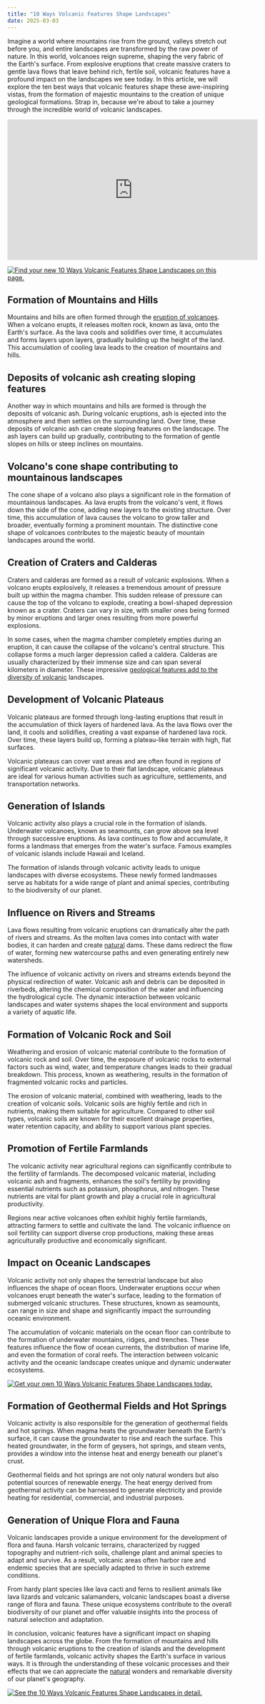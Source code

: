 ```yaml
---
title: "10 Ways Volcanic Features Shape Landscapes"
date: 2025-03-03
---
```


Imagine a world where mountains rise from the ground, valleys stretch out before you, and entire landscapes are transformed by the raw power of nature. In this world, volcanoes reign supreme, shaping the very fabric of the Earth's surface. From explosive eruptions that create massive craters to gentle lava flows that leave behind rich, fertile soil, volcanic features have a profound impact on the landscapes we see today. In this article, we will explore the ten best ways that volcanic features shape these awe-inspiring vistas, from the formation of majestic mountains to the creation of unique geological formations. Strap in, because we're about to take a journey through the incredible world of volcanic landscapes.

<iframe width="560" height="315" src="https://www.youtube.com/embed/Nboq5zsLxFE" frameborder="0" allow="accelerometer; autoplay; encrypted-media; gyroscope; picture-in-picture" allowfullscreen></iframe>

  

[![Find your new 10 Ways Volcanic Features Shape Landscapes on this page.](images/visit-official-website-light-blue-15-39.png "Find your new 10 Ways Volcanic Features Shape Landscapes on this page.")](https://www.hawaiitours.com/?ref=poolboy17 "Find your new 10 Ways Volcanic Features Shape Landscapes on this page.")

## Formation of Mountains and Hills

Mountains and hills are often formed through the [eruption of volcanoes](https://magmamatters.com/the-environmental-impact-of-volcanic-eruptions-2/ "The Environmental Impact of Volcanic Eruptions"). When a volcano erupts, it releases molten rock, known as lava, onto the Earth's surface. As the lava cools and solidifies over time, it accumulates and forms layers upon layers, gradually building up the height of the land. This accumulation of cooling lava leads to the creation of mountains and hills.

## Deposits of volcanic ash creating sloping features

Another way in which mountains and hills are formed is through the deposits of volcanic ash. During volcanic eruptions, ash is ejected into the atmosphere and then settles on the surrounding land. Over time, these deposits of volcanic ash can create sloping features on the landscape. The ash layers can build up gradually, contributing to the formation of gentle slopes on hills or steep inclines on mountains.

## Volcano's cone shape contributing to mountainous landscapes

The cone shape of a volcano also plays a significant role in the formation of mountainous landscapes. As lava erupts from the volcano's vent, it flows down the side of the cone, adding new layers to the existing structure. Over time, this accumulation of lava causes the volcano to grow taller and broader, eventually forming a prominent mountain. The distinctive cone shape of volcanoes contributes to the majestic beauty of mountain landscapes around the world.

## Creation of Craters and Calderas

Craters and calderas are formed as a result of volcanic explosions. When a volcano erupts explosively, it releases a tremendous amount of pressure built up within the magma chamber. This sudden release of pressure can cause the top of the volcano to explode, creating a bowl-shaped depression known as a crater. Craters can vary in size, with smaller ones being formed by minor eruptions and larger ones resulting from more powerful explosions.

In some cases, when the magma chamber completely empties during an eruption, it can cause the collapse of the volcano's central structure. This collapse forms a much larger depression called a caldera. Calderas are usually characterized by their immense size and can span several kilometers in diameter. These impressive [geological features add to the diversity of volcanic](https://magmamatters.com/geothermal-energy-and-its-volcanic-origins/ "Geothermal Energy and Its Volcanic Origins") landscapes.

## Development of Volcanic Plateaus

Volcanic plateaus are formed through long-lasting eruptions that result in the accumulation of thick layers of hardened lava. As the lava flows over the land, it cools and solidifies, creating a vast expanse of hardened lava rock. Over time, these layers build up, forming a plateau-like terrain with high, flat surfaces.

Volcanic plateaus can cover vast areas and are often found in regions of significant volcanic activity. Due to their flat landscape, volcanic plateaus are ideal for various human activities such as agriculture, settlements, and transportation networks.

## Generation of Islands

Volcanic activity also plays a crucial role in the formation of islands. Underwater volcanoes, known as seamounts, can grow above sea level through successive eruptions. As lava continues to flow and accumulate, it forms a landmass that emerges from the water's surface. Famous examples of volcanic islands include Hawaii and Iceland.

The formation of islands through volcanic activity leads to unique landscapes with diverse ecosystems. These newly formed landmasses serve as habitats for a wide range of plant and animal species, contributing to the biodiversity of our planet.

## Influence on Rivers and Streams

Lava flows resulting from volcanic eruptions can dramatically alter the path of rivers and streams. As the molten lava comes into contact with water bodies, it can harden and create [natural](https://magmamatters.com/the-art-and-science-of-volcano-monitoring/ "The Art and Science of Volcano Monitoring") dams. These dams redirect the flow of water, forming new watercourse paths and even generating entirely new watersheds.

The influence of volcanic activity on rivers and streams extends beyond the physical redirection of water. Volcanic ash and debris can be deposited in riverbeds, altering the chemical composition of the water and influencing the hydrological cycle. The dynamic interaction between volcanic landscapes and water systems shapes the local environment and supports a variety of aquatic life.

## Formation of Volcanic Rock and Soil

Weathering and erosion of volcanic material contribute to the formation of volcanic rock and soil. Over time, the exposure of volcanic rocks to external factors such as wind, water, and temperature changes leads to their gradual breakdown. This process, known as weathering, results in the formation of fragmented volcanic rocks and particles.

The erosion of volcanic material, combined with weathering, leads to the creation of volcanic soils. Volcanic soils are highly fertile and rich in nutrients, making them suitable for agriculture. Compared to other soil types, volcanic soils are known for their excellent drainage properties, water retention capacity, and ability to support various plant species.

## Promotion of Fertile Farmlands

The volcanic activity near agricultural regions can significantly contribute to the fertility of farmlands. The decomposed volcanic material, including volcanic ash and fragments, enhances the soil's fertility by providing essential nutrients such as potassium, phosphorus, and nitrogen. These nutrients are vital for plant growth and play a crucial role in agricultural productivity.

Regions near active volcanoes often exhibit highly fertile farmlands, attracting farmers to settle and cultivate the land. The volcanic influence on soil fertility can support diverse crop productions, making these areas agriculturally productive and economically significant.

## Impact on Oceanic Landscapes

Volcanic activity not only shapes the terrestrial landscape but also influences the shape of ocean floors. Underwater eruptions occur when volcanoes erupt beneath the water's surface, leading to the formation of submerged volcanic structures. These structures, known as seamounts, can range in size and shape and significantly impact the surrounding oceanic environment.

The accumulation of volcanic materials on the ocean floor can contribute to the formation of underwater mountains, ridges, and trenches. These features influence the flow of ocean currents, the distribution of marine life, and even the formation of coral reefs. The interaction between volcanic activity and the oceanic landscape creates unique and dynamic underwater ecosystems.

[![Get your own 10 Ways Volcanic Features Shape Landscapes today.](images/visit-official-website-indigo-14-40.png "Get your own 10 Ways Volcanic Features Shape Landscapes today.")](https://www.hawaiitours.com/?ref=poolboy17 "Get your own 10 Ways Volcanic Features Shape Landscapes today.")

## Formation of Geothermal Fields and Hot Springs

Volcanic activity is also responsible for the generation of geothermal fields and hot springs. When magma heats the groundwater beneath the Earth's surface, it can cause the groundwater to rise and reach the surface. This heated groundwater, in the form of geysers, hot springs, and steam vents, provides a window into the intense heat and energy beneath our planet's crust.

Geothermal fields and hot springs are not only natural wonders but also potential sources of renewable energy. The heat energy derived from geothermal activity can be harnessed to generate electricity and provide heating for residential, commercial, and industrial purposes.

## Generation of Unique Flora and Fauna

Volcanic landscapes provide a unique environment for the development of flora and fauna. Harsh volcanic terrains, characterized by rugged topography and nutrient-rich soils, challenge plant and animal species to adapt and survive. As a result, volcanic areas often harbor rare and endemic species that are specially adapted to thrive in such extreme conditions.

From hardy plant species like lava cacti and ferns to resilient animals like lava lizards and volcanic salamanders, volcanic landscapes boast a diverse range of flora and fauna. These unique ecosystems contribute to the overall biodiversity of our planet and offer valuable insights into the process of natural selection and adaptation.

In conclusion, volcanic features have a significant impact on shaping landscapes across the globe. From the formation of mountains and hills through volcanic eruptions to the creation of islands and the development of fertile farmlands, volcanic activity shapes the Earth's surface in various ways. It is through the understanding of these volcanic processes and their effects that we can appreciate the [natural](https://magmamatters.com/understanding-volcanic-formation-a-comprehensive-guide/ "Understanding Volcanic Formation: A Comprehensive Guide") wonders and remarkable diversity of our planet's geography.

[![See the 10 Ways Volcanic Features Shape Landscapes in detail.](images/visit-official-website-light-pink-5.png "See the 10 Ways Volcanic Features Shape Landscapes in detail.")](https://www.hawaiitours.com/?ref=poolboy17 "See the 10 Ways Volcanic Features Shape Landscapes in detail.")
